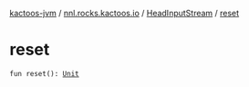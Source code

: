 [kactoos-jvm](../../index.md) / [nnl.rocks.kactoos.io](../index.md) / [HeadInputStream](index.md) / [reset](./reset.md)

# reset

`fun reset(): `[`Unit`](https://kotlinlang.org/api/latest/jvm/stdlib/kotlin/-unit/index.html)